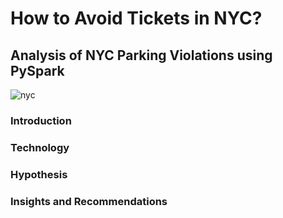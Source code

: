 # How to Avoid Tickets in NYC?
## Analysis of NYC Parking Violations using PySpark
![nyc](https://user-images.githubusercontent.com/44115595/72674584-10a73b80-3a3e-11ea-8cc5-c735fa7a15a2.PNG)

### Introduction

### Technology

### Hypothesis

### Insights and Recommendations
